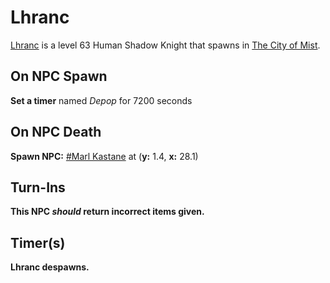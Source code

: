 # Lhranc



[Lhranc](/npc/90015) is a level 63 Human Shadow Knight that spawns in [The City of Mist](/zone/90).




## On NPC Spawn

**Set a timer** named *Depop* for 7200 seconds


## On NPC Death

**Spawn NPC:**  [\#Marl Kastane](/npc/90016) at (**y:** 1.4, **x:** 28.1)


## Turn-Ins



**This NPC *should* return incorrect items given.**




## Timer(s)

**Lhranc despawns.**




